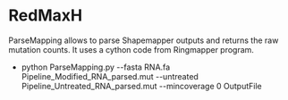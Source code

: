 # RedMaxH

ParseMapping allows to parse Shapemapper outputs and returns the raw mutation counts. It uses a cython code from Ringmapper program.

  - python ParseMapping.py --fasta RNA.fa Pipeline_Modified_RNA_parsed.mut --untreated  Pipeline_Untreated_RNA_parsed.mut   --mincoverage 0 OutputFile
